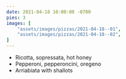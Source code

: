 ```yaml
---
date: 2021-04-18 10:00:00 -0700
pies: 3
images: [
    "assets/images/pizzas/2021-04-18--01",
    "assets/images/pizzas/2021-04-18--02",
]
---
```

- Ricotta, sopressata, hot honey
- Pepperoni, pepperoncini, oregeno
- Arriabiata with shallots 
